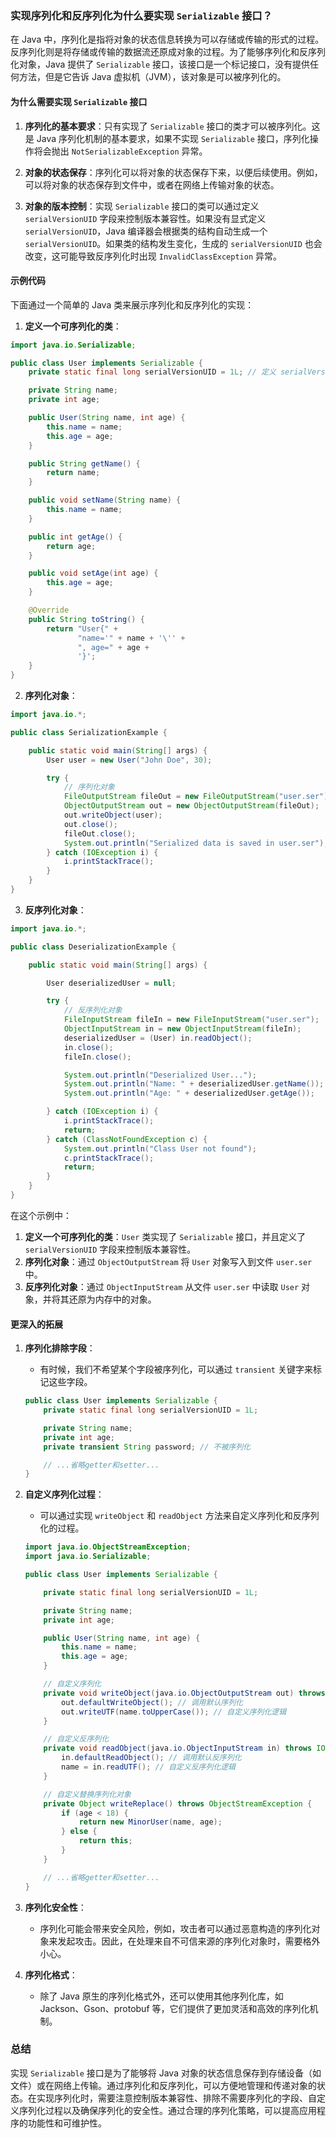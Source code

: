 ### 实现序列化和反序列化为什么要实现 `Serializable` 接口？

在 Java 中，序列化是指将对象的状态信息转换为可以存储或传输的形式的过程。反序列化则是将存储或传输的数据流还原成对象的过程。为了能够序列化和反序列化对象，Java 提供了 `Serializable` 接口，该接口是一个标记接口，没有提供任何方法，但是它告诉 Java 虚拟机（JVM），该对象是可以被序列化的。

#### 为什么需要实现 `Serializable` 接口

1. **序列化的基本要求**：只有实现了 `Serializable` 接口的类才可以被序列化。这是 Java 序列化机制的基本要求，如果不实现 `Serializable` 接口，序列化操作将会抛出 `NotSerializableException` 异常。

2. **对象的状态保存**：序列化可以将对象的状态保存下来，以便后续使用。例如，可以将对象的状态保存到文件中，或者在网络上传输对象的状态。

3. **对象的版本控制**：实现 `Serializable` 接口的类可以通过定义 `serialVersionUID` 字段来控制版本兼容性。如果没有显式定义 `serialVersionUID`，Java 编译器会根据类的结构自动生成一个 `serialVersionUID`。如果类的结构发生变化，生成的 `serialVersionUID` 也会改变，这可能导致反序列化时出现 `InvalidClassException` 异常。

#### 示例代码

下面通过一个简单的 Java 类来展示序列化和反序列化的实现：

1. **定义一个可序列化的类**：

```java
import java.io.Serializable;

public class User implements Serializable {
    private static final long serialVersionUID = 1L; // 定义 serialVersionUID

    private String name;
    private int age;

    public User(String name, int age) {
        this.name = name;
        this.age = age;
    }

    public String getName() {
        return name;
    }

    public void setName(String name) {
        this.name = name;
    }

    public int getAge() {
        return age;
    }

    public void setAge(int age) {
        this.age = age;
    }

    @Override
    public String toString() {
        return "User{" +
               "name='" + name + '\'' +
               ", age=" + age +
               '}';
    }
}
```

2. **序列化对象**：

```java
import java.io.*;

public class SerializationExample {

    public static void main(String[] args) {
        User user = new User("John Doe", 30);

        try {
            // 序列化对象
            FileOutputStream fileOut = new FileOutputStream("user.ser");
            ObjectOutputStream out = new ObjectOutputStream(fileOut);
            out.writeObject(user);
            out.close();
            fileOut.close();
            System.out.println("Serialized data is saved in user.ser");
        } catch (IOException i) {
            i.printStackTrace();
        }
    }
}
```

3. **反序列化对象**：

```java
import java.io.*;

public class DeserializationExample {

    public static void main(String[] args) {

        User deserializedUser = null;

        try {
            // 反序列化对象
            FileInputStream fileIn = new FileInputStream("user.ser");
            ObjectInputStream in = new ObjectInputStream(fileIn);
            deserializedUser = (User) in.readObject();
            in.close();
            fileIn.close();

            System.out.println("Deserialized User...");
            System.out.println("Name: " + deserializedUser.getName());
            System.out.println("Age: " + deserializedUser.getAge());

        } catch (IOException i) {
            i.printStackTrace();
            return;
        } catch (ClassNotFoundException c) {
            System.out.println("Class User not found");
            c.printStackTrace();
            return;
        }
    }
}
```

在这个示例中：

1. **定义一个可序列化的类**：`User` 类实现了 `Serializable` 接口，并且定义了 `serialVersionUID` 字段来控制版本兼容性。
2. **序列化对象**：通过 `ObjectOutputStream` 将 `User` 对象写入到文件 `user.ser` 中。
3. **反序列化对象**：通过 `ObjectInputStream` 从文件 `user.ser` 中读取 `User` 对象，并将其还原为内存中的对象。

#### 更深入的拓展

1. **序列化排除字段**：

   - 有时候，我们不希望某个字段被序列化，可以通过 `transient` 关键字来标记这些字段。

   ```java
   public class User implements Serializable {
       private static final long serialVersionUID = 1L;

       private String name;
       private int age;
       private transient String password; // 不被序列化

       // ...省略getter和setter...
   }
   ```

2. **自定义序列化过程**：

   - 可以通过实现 `writeObject` 和 `readObject` 方法来自定义序列化和反序列化的过程。

   ```java
   import java.io.ObjectStreamException;
   import java.io.Serializable;

   public class User implements Serializable {

       private static final long serialVersionUID = 1L;

       private String name;
       private int age;

       public User(String name, int age) {
           this.name = name;
           this.age = age;
       }

       // 自定义序列化
       private void writeObject(java.io.ObjectOutputStream out) throws IOException {
           out.defaultWriteObject(); // 调用默认序列化
           out.writeUTF(name.toUpperCase()); // 自定义序列化逻辑
       }

       // 自定义反序列化
       private void readObject(java.io.ObjectInputStream in) throws IOException, ClassNotFoundException {
           in.defaultReadObject(); // 调用默认反序列化
           name = in.readUTF(); // 自定义反序列化逻辑
       }

       // 自定义替换序列化对象
       private Object writeReplace() throws ObjectStreamException {
           if (age < 18) {
               return new MinorUser(name, age);
           } else {
               return this;
           }
       }

       // ...省略getter和setter...
   }
   ```

3. **序列化安全性**：

   - 序列化可能会带来安全风险，例如，攻击者可以通过恶意构造的序列化对象来发起攻击。因此，在处理来自不可信来源的序列化对象时，需要格外小心。

4. **序列化格式**：
   - 除了 Java 原生的序列化格式外，还可以使用其他序列化库，如 Jackson、Gson、protobuf 等，它们提供了更加灵活和高效的序列化机制。

### 总结

实现 `Serializable` 接口是为了能够将 Java 对象的状态信息保存到存储设备（如文件）或在网络上传输。通过序列化和反序列化，可以方便地管理和传递对象的状态。在实现序列化时，需要注意控制版本兼容性、排除不需要序列化的字段、自定义序列化过程以及确保序列化的安全性。通过合理的序列化策略，可以提高应用程序的功能性和可维护性。
